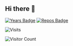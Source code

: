 ## Hi there 👋
[![Years Badge](https://badges.pufler.dev/years/mirbyte)](https://badges.pufler.dev)
[![Repos Badge](https://badges.pufler.dev/repos/mirbyte)](https://badges.pufler.dev)



![Visits](https://komarev.com/ghpvc/?username=mirbyte&color=dc143c&style=plastic&abbreviated=true)




![Visitor Count](https://hit.yhype.me/github/profile?account_id=83219244)

